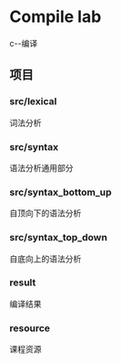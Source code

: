 # Compile lab

c--编译

## 项目

### src/lexical

词法分析

### src/syntax

语法分析通用部分

### src/syntax_bottom_up

自顶向下的语法分析

### src/syntax_top_down

自底向上的语法分析

### result

编译结果

### resource

课程资源
